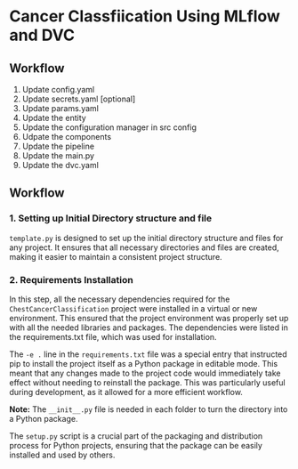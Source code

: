 # Cancer Classfiication Using MLflow and DVC

## Workflow

1. Update config.yaml
2. Update secrets.yaml [optional]
3. Update params.yaml
4. Update the entity
5. Update the configuration manager in src config
6. Udpate the components
7. Update the pipeline
8. Update the main.py
9. Update the dvc.yaml

## Workflow

### 1. Setting up Initial Directory structure and file
```template.py``` is designed to set up the initial directory structure and files for any project. It ensures that all necessary directories and files are created, making it easier to maintain a consistent project structure.

### 2. Requirements Installation

In this step, all the necessary dependencies required for the ```ChestCancerClassification``` project were installed in a virtual or new environment. This ensured that the project environment was properly set up with all the needed libraries and packages. The dependencies were listed in the requirements.txt file, which was used for installation.

The ```-e .``` line in the ```requirements.txt``` file was a special entry that instructed pip to install the project itself as a Python package in editable mode. This meant that any changes made to the project code would immediately take effect without needing to reinstall the package. This was particularly useful during development, as it allowed for a more efficient workflow.

__Note:__ The ```__init__.py``` file is needed in each folder to turn the directory into a Python package.

The ```setup.py``` script is a crucial part of the packaging and distribution process for Python projects, ensuring that the package can be easily installed and used by others.